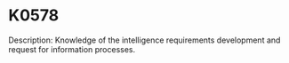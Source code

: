 # K0578
Description: Knowledge of the intelligence requirements development and request for information processes.

